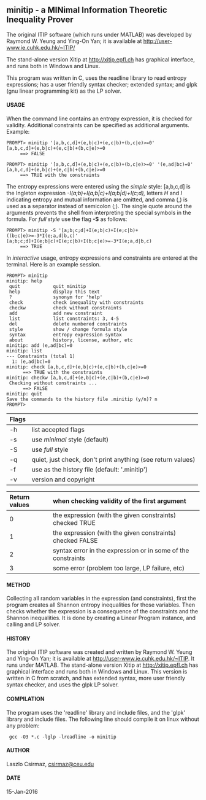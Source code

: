 ## minitip - a MINimal Information Theoretic Inequality Prover

The original ITIP software (which runs under MATLAB) was developed by
Raymond W. Yeung and Ying-On Yan; it is available at
http://user-www.ie.cuhk.edu.hk/~ITIP/

The stand-alone version Xitip at http://xitip.epfl.ch has graphical
interface, and runs both in Windows and Linux.

This program was written in C, uses the readline library to read entropy
expressions; has a user friendly syntax checker; extended syntax; and
glpk (gnu linear programming kit) as the LP solver.

#### USAGE

When the command line contains an entropy expression, it is checked for
validity. Additional constraints can be specified as additional arguments.
Example:

    PROMPT> minitip '[a,b,c,d]+(e,b|c)+(e,c|b)+(b,c|e)>=0'
    [a,b,c,d]+(e,b|c)+(e,c|b)+(b,c|e)>=0
         ==> FALSE
    
    PROMPT> minitip '[a,b,c,d]+(e,b|c)+(e,c|b)+(b,c|e)>=0' '(e,ad|bc)=0'
    [a,b,c,d]+(e,b|c)+(e,c|b)+(b,c|e)>=0
         ==> TRUE with the constraints

The entropy expressions were entered using the *simple* style:
[a,b,c,d] is the Ingleton expression
*-I(a;b)+I(a;b|c)+I(a;b|d)+I(c;d),* letters *H* and *I* indicating entropy
and mutual information are omitted, and comma (,) is used as a separator
instead of semicolon (;).  The single quote around the arguments prevents
the shell from interpreting the special symbols in the formula. For *full
style* use the flag **-S** as follows:

    PROMPT> minitip -S '[a;b;c;d]+I(e;b|c)+I(e;c|b)+((b;c|e)>=-3*I(e;a,d|b,c)'
    [a;b;c;d]+I(e;b|c)+I(e;c|b)+I(b;c|e)>=-3*I(e;a,d|b,c)
         ==> TRUE

In *interactive* usage, entropy expressions and constraints are entered
at the terminal. Here is an example session.

    PROMPT> minitip
    minitip: help
     quit            quit minitip
     help            display this text
     ?               synonym for 'help'
     check           check inequality with constraints
     checkw          check without constraints
     add             add new constraint
     list            list constraints: 3, 4-5
     del             delete numbered constraints
     style           show / change formula style
     syntax          entropy expression syntax
     about           history, license, author, etc
    minitip: add (e,ad|bc)=0
    minitip: list
    --- Constraints (total 1)
      1: (e,ad|bc)=0
    minitip: check [a,b,c,d]+(e,b|c)+(e,c|b)+(b,c|e)>=0
          ==> TRUE with the constraints
    minitip: checkw [a,b,c,d]+(e,b|c)+(e,c|b)+(b,c|e)>=0
     Checking without constraints ...
          ==> FALSE
    minitip: quit
    Save the commands to the history file .minitip (y/n)? n
    PROMPT> 

| Flags |      |
|:------|:-----| 
| -h    | list accepted flags |
| -s    | use *minimal* style (default) |
| -S    | use *full* style |
| -q    | quiet, just check, don't print anything (see return values) |
| -f <file> | use <file> as the history file (default: \'.minitip\') |
| -v    | version and copyright |

| Return values | when checking validity of the first argument |
| :-------- | :-------------|
| 0         | the expression (with the given constraints) checked TRUE |
| 1         | the expression (with the given constraints) checked FALSE |
| 2         | syntax error in the expression or in some of the constraints |
| 3         | some error (problem too large, LP failure, etc) |


#### METHOD

Collecting all random variables in the expression (and constraints), first
the program creates all Shannon entropy inequalities for those variables.
Then checks whether the expression is a consequence of the constraints and
the Shannon inequalities. It is done by creating a Linear Program instance,
and calling and LP solver.

#### HISTORY

The original ITIP software was created and written by Raymond W. Yeung and
Ying-On Yan; it is available at http://user-www.ie.cuhk.edu.hk/~ITIP. It
runs under MATLAB.
The stand-alone version Xitip at http://xitip.epfl.ch has graphical
interface and runs both in Windows and Linux.
This version is written in C from scratch, and has extended syntax, more
user friendly syntax checker, and uses the glpk LP solver.

#### COMPILATION

The program uses the 'readline' library and include files, and the
'glpk' library and include files. The following line should compile it
on linux without any problem:

     gcc -O3 *.c -lglp -lreadline -o minitip

#### AUTHOR

Laszlo Csirmaz, <csirmaz@ceu.edu>

#### DATE

15-Jan-2016

